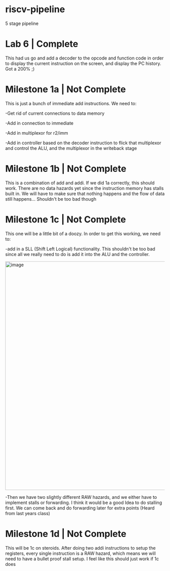 # riscv-pipeline
5 stage pipeline 

# Lab 6 | Complete

This had us go and add a decoder to the opcode and function code in order to display the current instruction on the screen, and display the PC history. Got a 200% ;)

# Milestone 1a | Not Complete
This is just a bunch of immediate add instructions. We need to:

-Get rid of current connections to data memory

-Add in connection to immediate

-Add in multiplexor for r2/imm

-Add in controller based on the decoder instruction to flick that multiplexor and control the ALU, and the multiplexor in the writeback stage

# Milestone 1b | Not Complete
This is a combination of add and addi. If we did 1a correctly, this should work. There are no data hazards yet since the instruction memory has stalls built in. We will have to make sure that nothing happens and the flow of data still happens... 
Shouldn't be too bad though

# Milestone 1c | Not Complete
This one will be a little bit of a doozy. In order to get this working, we need to:

-add in a SLL (Shift Left Logical) functionality. This shouldn't be too bad since all we really need to do is add it into the ALU and the controller.

<img width="720" alt="image" src="https://github.com/DyllonDunton1/riscv-pipeline/assets/102751568/7f08df67-7cdc-4e9d-be2f-f5b59d5e0977">


-Then we have two slightly different RAW hazards, and we either have to implement stalls or forwarding. I think it would be a good Idea to do stalling first. We can come back and do forwarding later for extra points (Heard from last years class)

# Milestone 1d | Not Complete

This will be 1c on steroids. After doing two addi instructions to setup the registers, every single instruction is a RAW hazard, which means we will need to have a bullet proof stall setup. I feel like this should just work if 1c does
